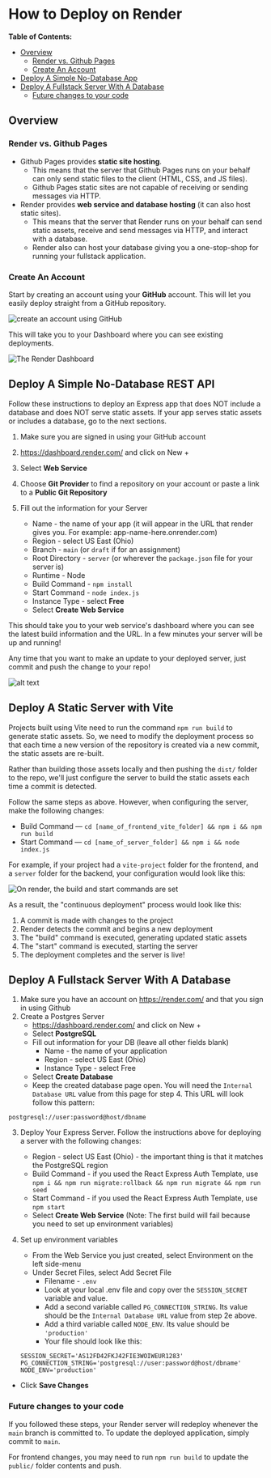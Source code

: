 # How to Deploy on Render

**Table of Contents:**

* [Overview](deploying-using-render.md#overview)
  * [Render vs. Github Pages](deploying-using-render.md#render-vs-github-pages)
  * [Create An Account](deploying-using-render.md#create-an-account)
* [Deploy A Simple No-Database App](deploying-using-render.md#deploy-a-simple-no-database-app)
* [Deploy A Fullstack Server With A Database](deploying-using-render.md#deploy-a-fullstack-server-with-a-database)
  * [Future changes to your code](deploying-using-render.md#future-changes-to-your-code)

## Overview

### Render vs. Github Pages

* Github Pages provides **static site hosting**.
  * This means that the server that Github Pages runs on your behalf can only send static files to the client (HTML, CSS, and JS files).
  * Github Pages static sites are not capable of receiving or sending messages via HTTP.
* Render provides **web service and database hosting** (it can also host static sites).
  * This means that the server that Render runs on your behalf can send static assets, receive and send messages via HTTP, and interact with a database.
  * Render also can host your database giving you a one-stop-shop for running your fullstack application.

### Create An Account

Start by creating an account using your **GitHub** account. This will let you easily deploy straight from a GitHub repository.

![create an account using GitHub](img/create-account.png)

This will take you to your Dashboard where you can see existing deployments.

![The Render Dashboard](img/dashboard.png)

## Deploy A Simple No-Database REST API

Follow these instructions to deploy an Express app that does NOT include a database and does NOT serve static assets. If your app serves static assets or includes a database, go to the next sections.

1. Make sure you are signed in using your GitHub account
2. https://dashboard.render.com/ and click on New +
3. Select **Web Service**
4. Choose **Git Provider** to find a repository on your account or paste a link to a **Public Git Repository**
5. Fill out the information for your Server

   * Name - the name of your app (it will appear in the URL that render gives you. For example: app-name-here.onrender.com)
   * Region - select US East (Ohio)
   * Branch - `main` (or `draft` if for an assignment)
   * Root Directory - `server` (or wherever the `package.json` file for your server is)
   * Runtime - Node
   * Build Command - `npm install`
   * Start Command - `node index.js`
   * Instance Type - select **Free**
   * Select **Create Web Service**

This should take you to your web service's dashboard where you can see the latest build information and the URL. In a few minutes your server will be up and running!

Any time that you want to make an update to your deployed server, just commit and push the change to your repo!

![alt text](img/web-service-dashboard.png)

## Deploy A Static Server with Vite

Projects built using Vite need to run the command `npm run build` to generate static assets. So, we need to modify the deployment process so that each time a new version of the repository is created via a new commit, the static assets are re-built. 

Rather than building those assets locally and then pushing the `dist/` folder to the repo, we'll just configure the server to build the static assets each time a commit is detected.

Follow the same steps as above. However, when configuring the server, make the following changes:

- Build Command — `cd [name_of_frontend_vite_folder] && npm i && npm run build`
- Start Command — `cd [name_of_server_folder] && npm i && node index.js`

For example, if your project had a `vite-project` folder for the frontend, and a `server` folder for the backend, your configuration would look like this:

![On render, the build and start commands are set](img/render-deploying-static-build-start.png)

As a result, the "continuous deployment" process would look like this:
1. A commit is made with changes to the project
2. Render detects the commit and begins a new deployment
3. The "build" command is executed, generating updated static assets
4. The "start" command is executed, starting the server
5. The deployment completes and the server is live!

## Deploy A Fullstack Server With A Database

1. Make sure you have an account on https://render.com/ and that you sign in using Github
2. Create a Postgres Server
   * https://dashboard.render.com/ and click on New +
   * Select **PostgreSQL**
   * Fill out information for your DB (leave all other fields blank)
     * Name - the name of your application
     * Region - select US East (Ohio)
     * Instance Type - select Free
   * Select **Create Database**
   * Keep the created database page open. You will need the `Internal Database URL` value from this page for step 4. This URL will look follow this pattern:

```
postgresql://user:password@host/dbname
```

3. Deploy Your Express Server. Follow the instructions above for deploying a server with the following changes:
    * Region - select US East (Ohio) - the important thing is that it matches the PostgreSQL region
    * Build Command - if you used the React Express Auth Template, use `npm i && npm run migrate:rollback && npm run migrate && npm run seed`
    * Start Command - if you used the React Express Auth Template, use `npm start`
    * Select **Create Web Service** (Note: The first build will fail because you need to set up environment variables)

1. Set up environment variables

   * From the Web Service you just created, select Environment on the left side-menu
   * Under Secret Files, select Add Secret File
     * Filename - `.env`
     * Look at your local .env file and copy over the `SESSION_SECRET` variable and value.
     * Add a second variable called `PG_CONNECTION_STRING`. Its value should be the `Internal Database URL` value from step 2e above.
     * Add a third variable called `NODE_ENV`. Its value should be `'production'`
     * Your file should look like this:

    ```
    SESSION_SECRET='AS12FD42FKJ42FIE3WOIWEUR1283'
    PG_CONNECTION_STRING='postgresql://user:password@host/dbname'
    NODE_ENV='production'
    ```

* Click **Save Changes**

### Future changes to your code

If you followed these steps, your Render server will redeploy whenever the `main` branch is committed to. To update the deployed application, simply commit to `main`.

For frontend changes, you may need to run `npm run build` to update the `public/` folder contents and push.
